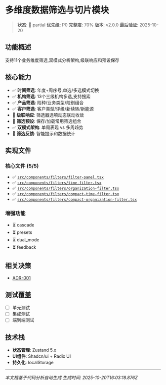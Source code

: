 # 多维度数据筛选与切片模块

> **状态**: 🚧 partial
> **优先级**: P0
> **完整度**: 70%
> **版本**: v2.0.0
> **最后验证**: 2025-10-20

## 功能概述

支持11个业务维度筛选,双模式分析架构,级联响应和预设保存

## 核心能力

- ✅ **时间筛选**: 年度+周序号,单选/多选模式切换
- ✅ **机构筛选**: 13个三级机构多选,支持搜索
- ✅ **产品筛选**: 险种/业务类型/险别组合
- ✅ **客户筛选**: 客户类型/评级/新续转/新能源
- 🚧 **级联响应**: 筛选器选项动态联动收敛
- 🚧 **筛选预设**: 保存/加载常用筛选组合
- ✅ **双模式架构**: 单周表现 vs 多周趋势
- 🚧 **筛选反馈**: 智能提示和数据统计

## 实现文件

### 核心文件 (5/5)

- ✅ [`src/components/filters/filter-panel.tsx`](../../../src/components/filters/filter-panel.tsx)
- ✅ [`src/components/filters/time-filter.tsx`](../../../src/components/filters/time-filter.tsx)
- ✅ [`src/components/filters/organization-filter.tsx`](../../../src/components/filters/organization-filter.tsx)
- ✅ [`src/components/filters/compact-time-filter.tsx`](../../../src/components/filters/compact-time-filter.tsx)
- ✅ [`src/components/filters/compact-organization-filter.tsx`](../../../src/components/filters/compact-organization-filter.tsx)

### 增强功能

- ⏳ cascade
- ⏳ presets
- ⏳ dual_mode
- ⏳ feedback

## 相关决策

- [ADR-001](../../02_decisions/ADR-001.md)

## 测试覆盖

- [ ] 单元测试
- [ ] 集成测试
- [ ] 端到端测试

## 技术栈

- **状态管理**: Zustand 5.x
- **UI组件**: Shadcn/ui + Radix UI
- **持久化**: localStorage

---

*本文档基于代码分析自动生成*
*生成时间: 2025-10-20T16:03:18.876Z*
